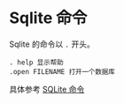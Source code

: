 # Sqlite 命令

Sqlite 的命令以 `.` 开头。

```
. help 显示帮助
.open FILENAME 打开一个数据库
```

具体参考 [SQLite 命令](https://doc.yonyoucloud.com/doc/wiki/project/sqlite/sqlite-commands.html)